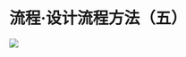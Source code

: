 # 流程·设计流程方法（五）

![](https://qhdtc.oss-cn-chengdu.aliyuncs.com/obsidian/35e7d5291f88146858ed67d50327bffc_p73TAe5KxZ.JPG)
